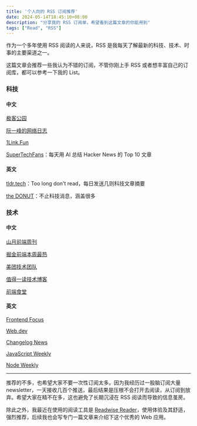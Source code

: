 ```yaml
---
title: '个人向的 RSS 订阅推荐'
date: 2024-05-14T18:45:10+08:00
description: "分享我的 RSS 订阅单，希望看到这篇文章的你能用到"
tags: ["Read", "RSS"]
---
```


作为一个多年使用 RSS 阅读的人来说，RSS 是我每天了解最新的科技、技术、时事的主要渠道之一。

这篇文章会推荐一些我认为不错的订阅，不管你刚上手 RSS 或者想丰富自己的订阅库，都可以参考一下我的 List。

### 科技

#### 中文

[极客公园](http://www.geekpark.net/rss)

[阮一峰的网络日志](http://www.ruanyifeng.com/blog/atom.xml)

[1Link.Fun](https://1link.fun/index.xml)

[SuperTechFans](https://supertechfans.com/cn/index.xml)：每天用 AI 总结 Hacker News 的 Top 10 文章

#### 英文
[tldr.tech](https://tldr.tech/)：Too long don't read，每日发送几则科技文章摘要

[the DONUT](https://thedonut.co/subscription-preferences/)：不止科技消息，涵盖很多

### 技术

#### 中文

[山月前端周刊](https://weekly.shanyue.tech/rss.xml)

[掘金前端本周最热](https://rsshub.app/juejin/trending/frontend/weekly)


[美团技术团队](https://tech.meituan.com/feed/)

[值得一读技术博客](https://daily-blog.chlinlearn.top/feed)

[前端食堂](https://kill-the-newsletter.com/feeds/qplt4vehrg0thsd3.xml)

#### 英文

[Frontend Focus](https://cprss.s3.amazonaws.com/frontendfoc.us.xml)

[Web.dev](https://rsshub.app/web/articles)

[Changelog News](https://changelog.com/subscribe/news)

[JavaScript Weekly](https://cprss.s3.amazonaws.com/javascriptweekly.com.xml)

[Node Weekly](https://cprss.s3.amazonaws.com/nodeweekly.com.xml)

---

推荐的不多，也希望大家不要一次性订阅太多。因为我经历过一股脑订阅大量 newsletter，一天接收几百个推送，最后结果是压根不会打开去阅读，从订阅到放弃。希望大家在精不在多，这也避免了长期沉浸在 RSS 阅读而导致的信息茧房。

除此之外，我最近在使用的阅读工具是 [Readwise Reader](https://readwise.io/i/river00)，使用体验及其舒适，强烈推荐，后续我也会写专门一篇文章来介绍下这个优秀的 Web 应用。
